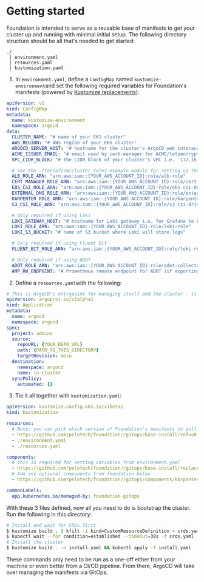 # Getting started
Foundation is intended to serve as a reusable base of manifests to get your cluster up and running with minimal initial setup. The following directory structure should be all that's needed to get started:
```
./
 | environment.yaml
 | resources.yaml
 | kustomization.yaml
```

1. In `environment.yaml`, define a `ConfigMap` named `kustomize-environment`and set the following required variables for Foundation's manifests (powered by [Kustomize replacements](https://kubectl.docs.kubernetes.io/references/kustomize/kustomization/replacements/)):
```yaml
apiVersion: v1
kind: ConfigMap
metadata:
  name: kustomize-environment
  namespace: argocd
data:
  CLUSTER_NAME: "# name of your EKS cluster"
  AWS_REGION: "# AWS region of your EKS cluster"
  ARGOCD_SERVER_HOST: "# hostname for the cluster's ArgoCD web interace, e.g. argocd.example-cluster.com"
  ACME_ISSUER_EMAIL: "# email used by cert-manager for ACME/letsencrypt requests"
  VPC_CIDR_BLOCK: "# the CIDR block of your cluster's VPC i.e. '172.16.0.0/16'"

  # See the ./terraform/cluster_roles example module for setting up these roles and their policies
  ALB_ROLE_ARN: "arn:aws:iam::{YOUR_AWS_ACCOUNT_ID}:role/alb-role"
  CERT_MANAGER_ROLE_ARN: "arn:aws:iam::{YOUR_AWS_ACCOUNT_ID}:role/cert-manager-role"
  EBS_CSI_ROLE_ARN: "arn:aws:iam::{YOUR_AWS_ACCOUNT_ID}:role/ebs-csi-driver"
  EXTERNAL_DNS_ROLE_ARN: "arn:aws:iam::{YOUR_AWS_ACCOUNT_ID}:role/external-dns-role"
  KARPENTER_ROLE_ARN: "arn:aws:iam::{YOUR_AWS_ACCOUNT_ID}:role/karpenter-role"
  S3_CSI_ROLE_ARN: "arn:aws:iam::{YOUR_AWS_ACCOUNT_ID}:role/s3-csi-driver-role"

  # Only required if using Loki
  LOKI_GATEWAY_HOST: "# hostname for Loki gateway i.e. for Grafana to Loki"
  LOKI_ROLE_ARN: "arn:aws:iam::{YOUR_AWS_ACCOUNT_ID}:role/loki-role"
  LOKI_S3_BUCKET: "# name of S3 bucket where Loki will store logs"

  # Only required if using Fluent Bit
  FLUENT_BIT_ROLE_ARN: "arn:aws:iam::{YOUR_AWS_ACCOUNT_ID}:role/loki-role"

  # Only required if using ADOT
  ADOT_ROLE_ARN: "arn:aws:iam::{YOUR_AWS_ACCOUNT_ID}:role/adot-collector-role"
  AMP_RW_ENDPOINT: "# Prometheus remote endpoint for ADOT (if exporting to Prometheus/Grafana)"

```

2. Define a `resources.yaml`with the following:
```yaml
# This is ArgoCD's entrypoint for managing itself and the cluster - it will pick up the kustomization.yaml in this directory.
apiVersion: argoproj.io/v1alpha1
kind: Application
metadata:
  name: argocd
  namespace: argocd
spec:
  project: admins
  source:
    repoURL: {YOUR_REPO_URL}
    path: {PATH_TO_THIS_DIRECTORY}
    targetRevision: main
  destination:
    namespace: argocd
    name: in-cluster
  syncPolicy:
    automated: {}
```

3. Tie it all together with `kustomization.yaml`:
```yaml
apiVersion: kustomize.config.k8s.io/v1beta1
kind: Kustomization

resources:
  # Note: you can pick which version of Foundation's manifests to pull in
  - https://github.com/pelotech/foundation//gitops/base-install?ref=v0.0.85
  - ./environment.yaml
  - ./resources.yaml

components:
  # This is required for setting variables from environment.yaml
  - https://github.com/pelotech/foundation//gitops/base-install/replacements?ref=v0.0.85
  # Add any optional components from foundation below
  - https://github.com/pelotech/foundation//gitops/components/karpenter?ref=v0.0.85

commonLabels:
  app.kubernetes.io/managed-by: foundation-gitops
```

With these 3 files defined, now all you need to do is bootstrap the cluster. Run the following in this directory:
```bash
# Install and wait for CRDs first
$ kustomize build . | kfilt -i kind=CustomResourceDefinition > crds.yaml && kubectl apply -f crds.yaml
$ kubectl wait --for condition=established --timeout=30s -f crds.yaml
# Install the cluster
$ kustomize build . -o install.yaml && kubectl apply -f install.yaml
```
These commands only need to be run as a one-off either from your machine or even better from a CI/CD pipeline. From there, ArgoCD will take over managing the manifests via GitOps.
